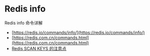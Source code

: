 # Redis info

Redis info 命令详解

- [https://redis.io/commands/info/](https://redis.io/commands/info/)
- [https://redis.com.cn/commands.html](https://redis.com.cn/commands.html)
- [Redis SCAN KEYS 的注意点](https://juejin.cn/post/7041917032043905061)